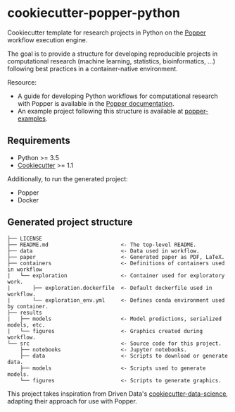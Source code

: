 # cookiecutter-popper-python

Cookiecutter template for research projects in Python on the 
[Popper](https://github.com/getpopper/popper) workflow execution engine. 

The goal is to provide a  structure for developing 
reproducible projects in computational research (machine learning, statistics, bioinformatics, ...)
following best practices in a container-native environment.

Resource:
- A guide for developing Python workflows for computational research with Popper is available in the
 [Popper documentation](https://popper.readthedocs.io/en/latest/sections/guides.html).
- An example project following this structure is available at [popper-examples](https://github.com/getpopper/popper-examples/tree/master/workflows/comp-research/python).

## Requirements

- Python >= 3.5
- [Cookiecutter](https://cookiecutter.readthedocs.io/en/latest/advanced/directories.html) >= 1.1

Additionally, to run the generated project:

- Popper
- Docker

## Generated project structure

```
├── LICENSE
├── README.md                       <- The top-level README.
├── data                            <- Data used in workflow.
├── paper                           <- Generated paper as PDF, LaTeX.
├── containers                      <- Definitions of containers used in workflow
|   └── exploration                 <- Container used for exploratory work. 
|       ├── exploration.dockerfile  <- Default dockerfile used in workflow.
|       └── exploration_env.yml     <- Defines conda environment used by container.
├── results
|   ├── models                      <- Model predictions, serialized models, etc.        
|   └── figures                     <- Graphics created during workflow.
└── src                             <- Source code for this project.
    ├── notebooks                   <- Jupyter notebooks.
    ├── data                        <- Scripts to download or generate data.
    ├── models                      <- Scripts used to generate models.
    └── figures                     <- Scripts to generate graphics.
```

This project takes inspiration from Driven Data's 
[cookiecutter-data-science](https://drivendata.github.io/cookiecutter-data-science/), adapting their approach for use with Popper.